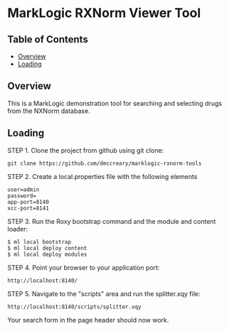 # MarkLogic RXNorm Viewer Tool

## Table of Contents
 - [Overview](#overview)
 - [Loading](#loading)
 
## Overview
This is a MarkLogic demonstration tool for searching and selecting drugs from the NXNorm database.

## Loading

STEP 1. Clone the project from github using git clone:

```
git clone https://github.com/dmccreary/marklogic-rxnorm-tools
```

STEP 2. Create a local.properties file with the following elements

```
user=admin
password=
app-port=8140
xcc-port=8141
```

STEP 3. Run the Roxy bootstrap command and the module and content loader:

```
$ ml local bootstrap
$ ml local deploy content
$ ml local deploy modules
```

STEP 4. Point your browser to your application port:

```
http://localhost:8140/
```

STEP 5. Navigate to the "scripts" area and run the splitter.xqy file:

```
http://localhost:8140/scripts/splitter.xqy
```

Your search form in the page header should now work.


